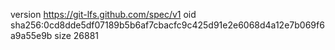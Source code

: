 version https://git-lfs.github.com/spec/v1
oid sha256:0cd8dde5df07189b5b6af7cbacfc9c425d91e2e6068d4a12e7b069f6a9a55e9b
size 26881
